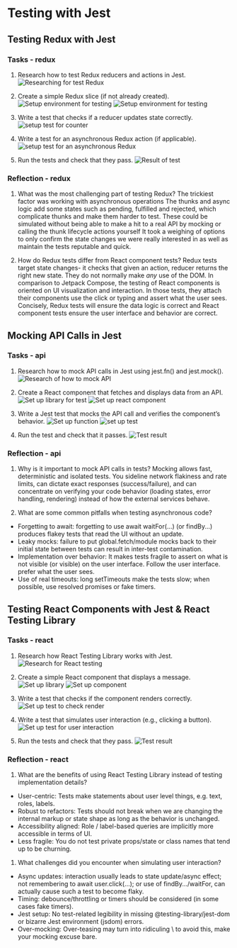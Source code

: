 # Testing with Jest

## Testing Redux with Jest

### Tasks - redux

1. Research how to test Redux reducers and actions in Jest.
![Researching for test Redux](research_jest.png)

2. Create a simple Redux slice (if not already created).
![Setup environment for testing](setup_jest_environ.png)
![Setup environment for testing](setup_test_environ.png)

3. Write a test that checks if a reducer updates state correctly.
![setup test for counter](setup_test_slice.png)

4. Write a test for an asynchronous Redux action (if applicable).
![setup test for an asynchronous Redux](setup_jest_environ.png)

5. Run the tests and check that they pass.
![Result of test](test_jest.png)

### Reflection - redux

1. What was the most challenging part of testing Redux?
The trickiest factor was working with asynchronous operations The thunks and async logic add some states such as pending, fulfilled and rejected, which complicate thunks and make them harder to test. These could be simulated without being able to make a hit to a real API by mocking or calling the thunk lifecycle actions yourself It took a weighing of options to only confirm the state changes we were really interested in as well as maintain the tests reputable and quick.

2. How do Redux tests differ from React component tests?
Redux tests target state changes- it checks that given an action, reducer returns the right new state. They do not normally make _any_ use of the DOM. In comparison to Jetpack Compose, the testing of React components is oriented on UI visualization and interaction. In those tests, they attach their components use the click or typing and assert what the user sees. Concisely, Redux tests will ensure the data logic is correct and React component tests ensure the user interface and behavior are correct.

## Mocking API Calls in Jest

### Tasks - api

1. Research how to mock API calls in Jest using jest.fn() and jest.mock().
![Research of how to mock API](research_api_test.png)

2. Create a React component that fetches and displays data from an API.
![Set up library for test](setup_test_library.png)
![Set up react component](setup_react_component.png)

3. Write a Jest test that mocks the API call and verifies the component’s behavior.
![Set up function](setup_function_test.png)
![set up test](setup_test_api.png)

4. Run the test and check that it passes.
![Test result](test_api.png)

### Reflection - api

1. Why is it important to mock API calls in tests?
Mocking allows fast, deterministic and isolated tests. You sideline network flakiness and rate limits, can dictate exact responses (success/failure), and can concentrate on verifying your code behavior (loading states, error handling, rendering) instead of how the external services behave.

2. What are some common pitfalls when testing asynchronous code?

- Forgetting to await: forgetting to use await waitFor(...) (or findBy...) produces flakey tests that read the UI without an update.
- Leaky mocks: failure to put global.fetch/module mocks back to their initial state between tests can result in inter-test contamination.
- Implementation over behavior: It makes tests fragile to assert on what is not visible (or visible) on the user interface. Follow the user interface. prefer what the user sees.
- Use of real timeouts: long setTimeouts make the tests slow; when possible, use resolved promises or fake timers.

## Testing React Components with Jest & React Testing Library

### Tasks - react

1. Research how React Testing Library works with Jest.
![Research for React testing](research_react_test.png)

2. Create a simple React component that displays a message.
![Set up library](setup_react_library.png)
![Set up component](setup_simple_component.png)

3. Write a test that checks if the component renders correctly.
![Set up test to check render](setup_test_render.png)

4. Write a test that simulates user interaction (e.g., clicking a button).
![Set up test for user interaction](setup_test_click.png)

5. Run the tests and check that they pass.
![Test result](test_react.png)

### Reflection - react

1. What are the benefits of using React Testing Library instead of testing implementation details?

- User-centric: Tests make statements about user level things, e.g. text, roles, labels.
- Robust to refactors: Tests should not break when we are changing the internal markup or state shape as long as the behavior is unchanged.
- Accessibility aligned: Role / label-based queries are implicitly more accessible in terms of UI.
- Less fragile: You do not test private props/state or class names that tend up to be churning.

1. What challenges did you encounter when simulating user interaction?

- Async updates: interaction usually leads to state update/async effect; not remembering to await user.click(...); or use of findBy.../waitFor, can actually cause such a test to become flaky.
- Timing: debounce/throttling or timers should be considered (in some cases fake timers).
- Jest setup: No test-related legibility in missing @testing-library/jest-dom or bizarre Jest environment (jsdom) errors.
- Over-mocking: Over-teasing may turn into ridiculing \ to avoid this, make your mocking excuse bare.
